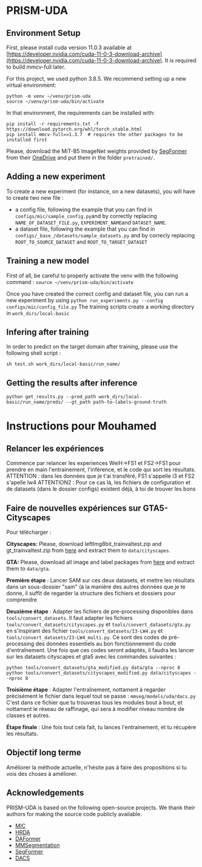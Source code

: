 # PRISM-UDA

## Environment Setup

First, please install cuda version 11.0.3 available at [https://developer.nvidia.com/cuda-11-0-3-download-archive](https://developer.nvidia.com/cuda-11-0-3-download-archive). It is required to build mmcv-full later.

For this project, we used python 3.8.5. We recommend setting up a new virtual
environment:

```shell
python -m venv ~/venv/prism-uda
source ~/venv/prism-uda/bin/activate
```

In that environment, the requirements can be installed with:

```shell
pip install -r requirements.txt -f https://download.pytorch.org/whl/torch_stable.html
pip install mmcv-full==1.3.7  # requires the other packages to be installed first
```

Please, download the MiT-B5 ImageNet weights provided by [SegFormer](https://github.com/NVlabs/SegFormer?tab=readme-ov-file#training)
from their [OneDrive](https://connecthkuhk-my.sharepoint.com/:f:/g/personal/xieenze_connect_hku_hk/EvOn3l1WyM5JpnMQFSEO5b8B7vrHw9kDaJGII-3N9KNhrg?e=cpydzZ) and put them in the folder `pretrained/`.

## Adding a new experiment 

To create a new experiment (for instance, on a new datasets), you will have to create two new file :
- a config file, following the example that you can find in ```configs/mic/sample_config.py```and by correctly replacing ```NAME_OF_DATASET_FILE.py```, ```EXPERIMENT_NAME```and ```DATASET_NAME```.
- a dataset file, following the example that you can find in ```configs/_base_/datasets/sample_datasets.py``` and by correcly replacing ```ROOT_TO_SOURCE_DATASET``` and ```ROOT_TO_TARGET_DATASET``` 

## Training a new model
First of all, be careful to properly activate the venv with the following command :
```source ~/venv/prism-uda/bin/activate```

Once you have created the correct config and dataset file, you can run a new experiment by using 
```python run_experiments.py --config configs/mic/config_file.py```
The training scripts create a working directory in ```work_dirs/local-basic```

## Infering after training
In order to predict on the target domain after training, please use the following shell script :
```shell
sh test.sh work_dirs/local-basic/run_name/
```

## Getting the results after inference 
```
python get_results.py --pred_path work_dirs/local-basic/run_name/preds/ --gt_path path-to-labels-ground-truth
```

# Instructions pour Mouhamed

## Relancer les expériences 
Commence par relancer les experiences WeiH->FS1 et FS2->FS1 pour prendre en main l'entrainement, l'inférence, et le code qui sort les résultats.
ATTENTION : dans les données que je t'ai transféré, FS1 s'appelle i3 et FS2 s'apelle lw4
ATTENTION2 : Pour ce cas là, les fichiers de configuration et de datasets (dans le dossier configs) existent déjà, à toi de trouver les bons

## Faire de nouvelles expériences sur GTA5-Cityscapes 

Pour télécharger :

**Cityscapes:** Please, download leftImg8bit_trainvaltest.zip and
gt_trainvaltest.zip from [here](https://www.cityscapes-dataset.com/downloads/)
and extract them to `data/cityscapes`.

**GTA:** Please, download all image and label packages from
[here](https://download.visinf.tu-darmstadt.de/data/from_games/) and extract
them to `data/gta`.

**Première étape** : Lancer SAM sur ces deux datasets, et mettre les résultats dans un sous-dossier "sam" (à la manière des autres données que je te donne, il suffit de regarder la structure des fichiers et dossiers pour comprendre

**Deuxième étape** : Adapter les fichiers de pre-processing disponibles dans ```tools/convert_datasets```.
Il faut adapter les fichiers ```tools/convert_datasets/cityscapes.py``` et ```tools/convert_datasets/gta.py``` en s'inspirant des fichier ```tools/convert_datasets/I3-LW4.py``` et ```tools/convert_datasets/I3-LW4_multi.py```.
Ce sont des codes de pré-processing des données essentiels au bon fonctionnement du code d'entraînement.
Une fois que ces codes seront adaptés, il faudra les lancer sur les datasets cityscapes et gta5 avec les commandes suivantes :
```
python tools/convert_datasets/gta_modified.py data/gta --nproc 8
python tools/convert_datasets/cityscapes_modified.py data/cityscapes --nproc 8
```

**Troisième étape** : Adapter l'entraînement, nottament à regarder précisément le fichier dans lequel tout se passe :
```mmseg/models/uda/dacs.py```
C'est dans ce fichier que tu trouveras tous les modules bout à bout, et nottament le réseau de raffinage, qui sera à modifier niveau nombre de classes et autres.

**Étape finale** :
Une fois tout cela fait, tu lances l'entrainement, et tu récupère les résultats.


## Objectif long terme 
Améliorer la méthode actuelle, n'hésite pas à faire des propositions si tu vois des choses à améliorer.



## Acknowledgements

PRISM-UDA is based on the following open-source projects. We thank their
authors for making the source code publicly available.

* [MIC](https://github.com/lhoyer/MIC)
* [HRDA](https://github.com/lhoyer/HRDA)
* [DAFormer](https://github.com/lhoyer/DAFormer)
* [MMSegmentation](https://github.com/open-mmlab/mmsegmentation)
* [SegFormer](https://github.com/NVlabs/SegFormer)
* [DACS](https://github.com/vikolss/DACS)
